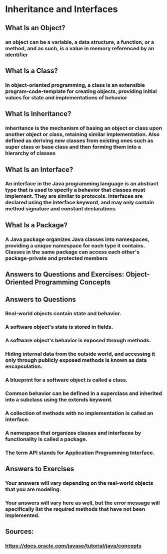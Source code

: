 # Inheritance and Interfaces

## What Is an Object?

### an object can be a variable, a data structure, a function, or a method, and as such, is a value in memory referenced by an identifier

## What Is a Class?

### In object-oriented programming, a class is an extensible program-code-template for creating objects, providing initial values for state and implementations of behavior

## What Is Inheritance?

### inheritance is the mechanism of basing an object or class upon another object or class, retaining similar implementation. Also defined as deriving new classes from existing ones such as super class or base class and then forming them into a hierarchy of classes

## What Is an Interface?

### An interface in the Java programming language is an abstract type that is used to specify a behavior that classes must implement. They are similar to protocols. Interfaces are declared using the interface keyword, and may only contain method signature and constant declarations

## What Is a Package?

### A Java package organizes Java classes into namespaces, providing a unique namespace for each type it contains. Classes in the same package can access each other's package-private and protected members

## Answers to Questions and Exercises: Object-Oriented Programming Concepts

## Answers to Questions

### Real-world objects contain state and behavior.
### A software object's state is stored in fields.
### A software object's behavior is exposed through methods.
### Hiding internal data from the outside world, and accessing it only through publicly exposed methods is known as data encapsulation.
### A blueprint for a software object is called a class.
### Common behavior can be defined in a superclass and inherited into a subclass using the extends keyword.
### A collection of methods with no implementation is called an interface.
### A namespace that organizes classes and interfaces by functionality is called a package.
### The term API stands for Application Programming Interface.

## Answers to Exercises

### Your answers will vary depending on the real-world objects that you are modeling.
### Your answers will vary here as well, but the error message will specifically list the required methods that have not been implemented.

## Sources:

### https://docs.oracle.com/javase/tutorial/java/concepts